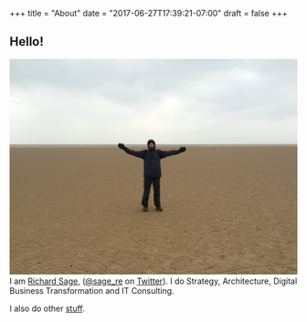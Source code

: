 +++
title = "About"
date = "2017-06-27T17:39:21-07:00"
draft = false
+++

## Hello!
![Photo of Richard Sage](/images/richardsage.jpg)
I am [Richard Sage](https://www.linkedin.com/in/richardsage), ([@sage_re](https://twitter.com/sage_re) on [Twitter](https://twitter.com/sage_re)).
I do Strategy, Architecture, Digital Business Transformation and IT Consulting.

I also do other [stuff](/#work).


